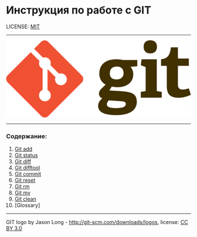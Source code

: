 # Инструкция по работе с GIT

LICENSE: [MIT](./license.md)
_ _ _
![git-logo](./640px-Git-logo.svg.png)
_ _ _
### Содержание:
1. [Git add](./add.md)
2. [Git status](./status.md)
3. [Git diff](./diff)
4. [Git difftool](./difftool.md)
5. [Git commit](./commit.md)
6. [Git reset](./reset.md)
7. [Git rm](./rm.md)
8. [Git mv](./mv.md)
9. [Git clean](./clean.md)
10. [Glossary]
_ _ _
GIT logo by Jason Long - http://git-scm.com/downloads/logos, license: [CC BY 3.0](https://creativecommons.org/license/by/3.0)